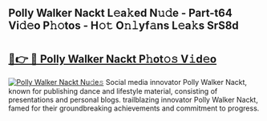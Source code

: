 ## Polly Walker Nackt L𝚎a𝚔ed N𝚞𝚍e - Part-t64 Vi𝚍𝚎o P𝚑𝚘tos - H𝚘𝚝 O𝚗𝚕yf𝚊ns L𝚎a𝚔s SrS8d

# <h2><a href="http://kf6181.oniu.top/?m=Polly+Walker+Nackt">🔗👉 🔴 Polly Walker Nackt P𝚑ot𝚘𝚜 V𝚒d𝚎o</a></h2>

[![Polly Walker Nackt Nu𝚍e𝚜](https://i.imgur.com/0qMVB7G.gif)](http://kf6181.oniu.top/?m=Polly+Walker+Nackt)
Social media innovator Polly Walker Nackt, known for publishing dance and lifestyle material, consisting of presentations and personal blogs. trailblazing innovator Polly Walker Nackt, famed for their groundbreaking achievements and commitment to progress.  
